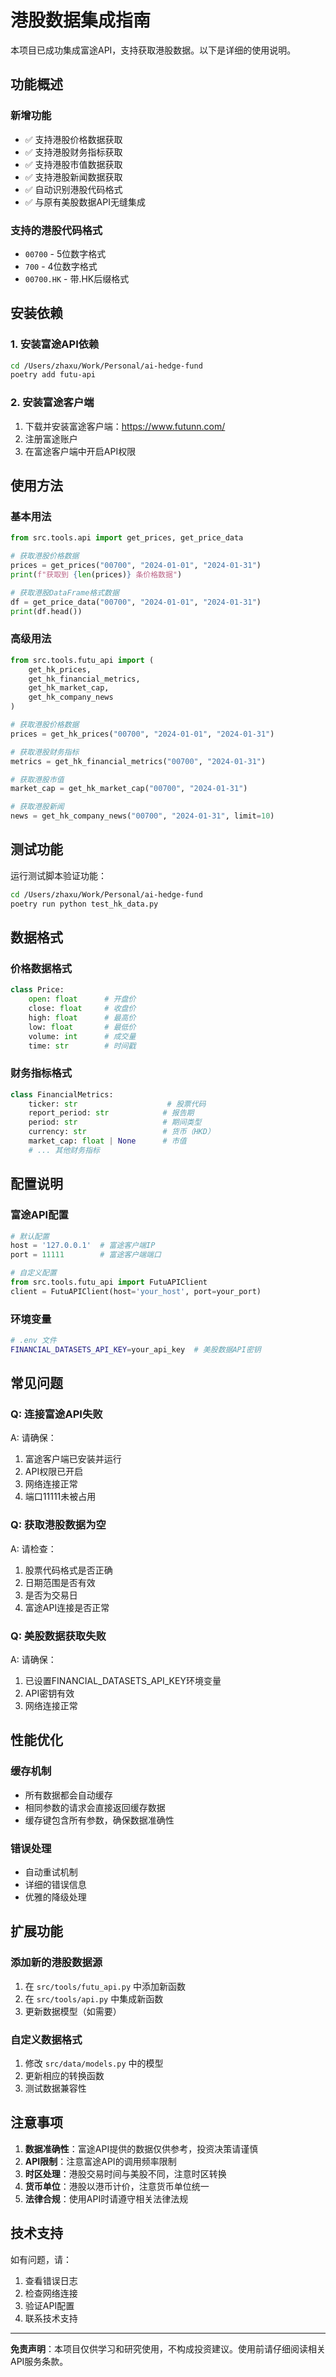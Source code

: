 # 港股数据集成指南

本项目已成功集成富途API，支持获取港股数据。以下是详细的使用说明。

## 功能概述

### 新增功能
- ✅ 支持港股价格数据获取
- ✅ 支持港股财务指标获取
- ✅ 支持港股市值数据获取
- ✅ 支持港股新闻数据获取
- ✅ 自动识别港股代码格式
- ✅ 与原有美股数据API无缝集成

### 支持的港股代码格式
- `00700` - 5位数字格式
- `700` - 4位数字格式
- `00700.HK` - 带.HK后缀格式

## 安装依赖

### 1. 安装富途API依赖
```bash
cd /Users/zhaxu/Work/Personal/ai-hedge-fund
poetry add futu-api
```

### 2. 安装富途客户端
1. 下载并安装富途客户端：https://www.futunn.com/
2. 注册富途账户
3. 在富途客户端中开启API权限

## 使用方法

### 基本用法

```python
from src.tools.api import get_prices, get_price_data

# 获取港股价格数据
prices = get_prices("00700", "2024-01-01", "2024-01-31")
print(f"获取到 {len(prices)} 条价格数据")

# 获取港股DataFrame格式数据
df = get_price_data("00700", "2024-01-01", "2024-01-31")
print(df.head())
```

### 高级用法

```python
from src.tools.futu_api import (
    get_hk_prices,
    get_hk_financial_metrics,
    get_hk_market_cap,
    get_hk_company_news
)

# 获取港股价格数据
prices = get_hk_prices("00700", "2024-01-01", "2024-01-31")

# 获取港股财务指标
metrics = get_hk_financial_metrics("00700", "2024-01-31")

# 获取港股市值
market_cap = get_hk_market_cap("00700", "2024-01-31")

# 获取港股新闻
news = get_hk_company_news("00700", "2024-01-31", limit=10)
```

## 测试功能

运行测试脚本验证功能：

```bash
cd /Users/zhaxu/Work/Personal/ai-hedge-fund
poetry run python test_hk_data.py
```

## 数据格式

### 价格数据格式
```python
class Price:
    open: float      # 开盘价
    close: float     # 收盘价
    high: float      # 最高价
    low: float       # 最低价
    volume: int      # 成交量
    time: str        # 时间戳
```

### 财务指标格式
```python
class FinancialMetrics:
    ticker: str                    # 股票代码
    report_period: str            # 报告期
    period: str                   # 期间类型
    currency: str                 # 货币（HKD）
    market_cap: float | None      # 市值
    # ... 其他财务指标
```

## 配置说明

### 富途API配置
```python
# 默认配置
host = '127.0.0.1'  # 富途客户端IP
port = 11111        # 富途客户端端口

# 自定义配置
from src.tools.futu_api import FutuAPIClient
client = FutuAPIClient(host='your_host', port=your_port)
```

### 环境变量
```bash
# .env 文件
FINANCIAL_DATASETS_API_KEY=your_api_key  # 美股数据API密钥
```

## 常见问题

### Q: 连接富途API失败
A: 请确保：
1. 富途客户端已安装并运行
2. API权限已开启
3. 网络连接正常
4. 端口11111未被占用

### Q: 获取港股数据为空
A: 请检查：
1. 股票代码格式是否正确
2. 日期范围是否有效
3. 是否为交易日
4. 富途API连接是否正常

### Q: 美股数据获取失败
A: 请确保：
1. 已设置FINANCIAL_DATASETS_API_KEY环境变量
2. API密钥有效
3. 网络连接正常

## 性能优化

### 缓存机制
- 所有数据都会自动缓存
- 相同参数的请求会直接返回缓存数据
- 缓存键包含所有参数，确保数据准确性

### 错误处理
- 自动重试机制
- 详细的错误信息
- 优雅的降级处理

## 扩展功能

### 添加新的港股数据源
1. 在 `src/tools/futu_api.py` 中添加新函数
2. 在 `src/tools/api.py` 中集成新函数
3. 更新数据模型（如需要）

### 自定义数据格式
1. 修改 `src/data/models.py` 中的模型
2. 更新相应的转换函数
3. 测试数据兼容性

## 注意事项

1. **数据准确性**：富途API提供的数据仅供参考，投资决策请谨慎
2. **API限制**：注意富途API的调用频率限制
3. **时区处理**：港股交易时间与美股不同，注意时区转换
4. **货币单位**：港股以港币计价，注意货币单位统一
5. **法律合规**：使用API时请遵守相关法律法规

## 技术支持

如有问题，请：
1. 查看错误日志
2. 检查网络连接
3. 验证API配置
4. 联系技术支持

---

**免责声明**：本项目仅供学习和研究使用，不构成投资建议。使用前请仔细阅读相关API服务条款。
